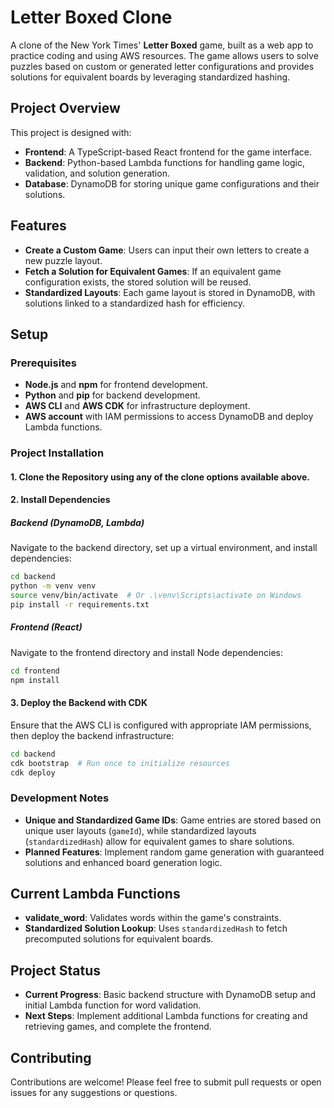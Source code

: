 # Letter Boxed Clone

A clone of the New York Times' **Letter Boxed** game, built as a web app to practice coding and using AWS resources. The game allows users to solve puzzles based on custom or generated letter configurations and provides solutions for equivalent boards by leveraging standardized hashing.

## Project Overview

This project is designed with:
- **Frontend**: A TypeScript-based React frontend for the game interface.
- **Backend**: Python-based Lambda functions for handling game logic, validation, and solution generation.
- **Database**: DynamoDB for storing unique game configurations and their solutions.

## Features

- **Create a Custom Game**: Users can input their own letters to create a new puzzle layout.
- **Fetch a Solution for Equivalent Games**: If an equivalent game configuration exists, the stored solution will be reused.
- **Standardized Layouts**: Each game layout is stored in DynamoDB, with solutions linked to a standardized hash for efficiency.

## Setup

### Prerequisites

- **Node.js** and **npm** for frontend development.
- **Python** and **pip** for backend development.
- **AWS CLI** and **AWS CDK** for infrastructure deployment.
- **AWS account** with IAM permissions to access DynamoDB and deploy Lambda functions.

### Project Installation

#### 1. Clone the Repository using any of the clone options available above.

#### 2. Install Dependencies

##### Backend (DynamoDB, Lambda)

Navigate to the backend directory, set up a virtual environment, and install dependencies:

```bash
cd backend
python -m venv venv
source venv/bin/activate  # Or .\venv\Scripts\activate on Windows
pip install -r requirements.txt
```

##### Frontend (React)

Navigate to the frontend directory and install Node dependencies:

```bash
cd frontend
npm install
```

#### 3. Deploy the Backend with CDK

Ensure that the AWS CLI is configured with appropriate IAM permissions, then deploy the backend infrastructure:

```bash
cd backend
cdk bootstrap  # Run once to initialize resources
cdk deploy
```

### Development Notes

- **Unique and Standardized Game IDs**: Game entries are stored based on unique user layouts (`gameId`), while standardized layouts (`standardizedHash`) allow for equivalent games to share solutions.
- **Planned Features**: Implement random game generation with guaranteed solutions and enhanced board generation logic.

## Current Lambda Functions

- **validate_word**: Validates words within the game's constraints.
- **Standardized Solution Lookup**: Uses `standardizedHash` to fetch precomputed solutions for equivalent boards.

## Project Status

- **Current Progress**: Basic backend structure with DynamoDB setup and initial Lambda function for word validation.
- **Next Steps**: Implement additional Lambda functions for creating and retrieving games, and complete the frontend.

## Contributing

Contributions are welcome! Please feel free to submit pull requests or open issues for any suggestions or questions.

